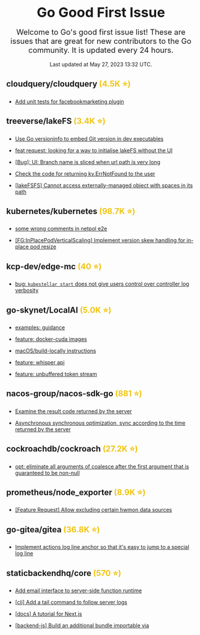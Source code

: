 <h1 align='center'><span style='font-size:36px;'>Go Good First Issue</span></h1>

<div align='center' style='font-size:20px;'>Welcome to Go's good first issue list! These are issues that are great for new contributors to the Go community. It is updated every 24 hours.</div> <br>



<div align='center'>Last updated at May 27, 2023 13:32 UTC.</div>


## cloudquery/cloudquery <span style='color:#F1C40F'>(4.5K ⭐️)</span>

- [Add unit tests for facebookmarketing plugin](https://github.com/cloudquery/cloudquery/issues/11024)


## treeverse/lakeFS <span style='color:#F1C40F'>(3.4K ⭐️)</span>

- [Use Go versioninfo to embed Git version in dev executables](https://github.com/treeverse/lakeFS/issues/5954)

- [feat request: looking for a way to initialise lakeFS without the UI](https://github.com/treeverse/lakeFS/issues/5947)

- [[Bug]: UI: Branch name is sliced when url path is very long](https://github.com/treeverse/lakeFS/issues/5896)

- [Check the code for returning kv.ErrNotFound to the user](https://github.com/treeverse/lakeFS/issues/5885)

- [[lakeFSFS] Cannot access externally-managed object with spaces in its path](https://github.com/treeverse/lakeFS/issues/5827)


## kubernetes/kubernetes <span style='color:#F1C40F'>(98.7K ⭐️)</span>

- [some wrong comments in netpol e2e](https://github.com/kubernetes/kubernetes/issues/118263)

- [[FG:InPlacePodVerticalScaling] Implement version skew handling for in-place pod resize](https://github.com/kubernetes/kubernetes/issues/117767)


## kcp-dev/edge-mc <span style='color:#F1C40F'>(40 ⭐️)</span>

- [bug: `kubestellar start` does not give users control over controller log verbosity](https://github.com/kcp-dev/edge-mc/issues/399)


## go-skynet/LocalAI <span style='color:#F1C40F'>(5.0K ⭐️)</span>

- [examples: guidance](https://github.com/go-skynet/LocalAI/issues/304)

- [feature: docker-cuda images](https://github.com/go-skynet/LocalAI/issues/280)

- [macOS/build-locally instructions](https://github.com/go-skynet/LocalAI/issues/101)

- [feature: whisper api](https://github.com/go-skynet/LocalAI/issues/138)

- [feature: unbuffered token stream](https://github.com/go-skynet/LocalAI/issues/109)


## nacos-group/nacos-sdk-go <span style='color:#F1C40F'>(881 ⭐️)</span>

- [Examine the result code returned by the server](https://github.com/nacos-group/nacos-sdk-go/issues/619)

- [Asynchronous synchronous optimization, sync according to the time returned by the server](https://github.com/nacos-group/nacos-sdk-go/issues/618)


## cockroachdb/cockroach <span style='color:#F1C40F'>(27.2K ⭐️)</span>

- [opt: eliminate all arguments of coalesce after the first argument that is guaranteed to be non-null](https://github.com/cockroachdb/cockroach/issues/103596)


## prometheus/node_exporter <span style='color:#F1C40F'>(8.9K ⭐️)</span>

- [[Feature Request] Allow excluding certain hwmon data sources](https://github.com/prometheus/node_exporter/issues/2681)


## go-gitea/gitea <span style='color:#F1C40F'>(36.8K ⭐️)</span>

- [Implement actions log line anchor so that it's easy to jump to a special log line](https://github.com/go-gitea/gitea/issues/24593)


## staticbackendhq/core <span style='color:#F1C40F'>(570 ⭐️)</span>

- [Add email interface to server-side function runtime](https://github.com/staticbackendhq/core/issues/84)

- [[cli] Add a tail command to follow server logs](https://github.com/staticbackendhq/core/issues/85)

- [[docs] A tutorial for Next.js](https://github.com/staticbackendhq/core/issues/83)

- [[backend-js] Build an additional bundle importable via <script> tag](https://github.com/staticbackendhq/core/issues/81)

- [Database provider tests clean-up](https://github.com/staticbackendhq/core/issues/80)


## jesseduffield/lazygit <span style='color:#F1C40F'>(35.2K ⭐️)</span>

- [Branch Whitespace Char Option](https://github.com/jesseduffield/lazygit/issues/2663)

- [Is it possible to delete remote tags?](https://github.com/jesseduffield/lazygit/issues/2635)

- [Git fast forward branch to remote fails when there's the same tag name](https://github.com/jesseduffield/lazygit/issues/2625)

- [docs: document what lazygit dependency means](https://github.com/jesseduffield/lazygit/issues/2606)


## meshery/meshery <span style='color:#F1C40F'>(2.2K ⭐️)</span>

- [[CI] [Testing] Meshery Test plan link & guidelines for using it to "Continuous Integration / DevOps" template (.github/ISSUE_TEMPLATE/ci.md)](https://github.com/meshery/meshery/issues/7738)

- [Add dark mode support to dialogs in lifecycle page](https://github.com/meshery/meshery/issues/7697)


## kubernetes/test-infra <span style='color:#F1C40F'>(3.6K ⭐️)</span>

- [Sample manifests store minio credentials in cleartext](https://github.com/kubernetes/test-infra/issues/29455)


## prysmaticlabs/prysm <span style='color:#F1C40F'>(3.1K ⭐️)</span>

- [Re-enable Slasher E2E Test](https://github.com/prysmaticlabs/prysm/issues/12415)


## keptn/lifecycle-toolkit <span style='color:#F1C40F'>(83 ⭐️)</span>

- [Update "Intro to KLT"](https://github.com/keptn/lifecycle-toolkit/issues/1467)

- [Add xrefs between yaml-crd-ref pages and crd-ref pages](https://github.com/keptn/lifecycle-toolkit/issues/1465)

- [reflect StatefulSets and DaemonSets in "Integrate" page](https://github.com/keptn/lifecycle-toolkit/issues/1451)

- [[research] Can KLT be run in code spaces & tutorial in Jupyter Notebooks](https://github.com/keptn/lifecycle-toolkit/issues/1441)

- [Apps Page Text needs tweaked](https://github.com/keptn/lifecycle-toolkit/issues/1311)

- [readme should point to website not repo](https://github.com/keptn/lifecycle-toolkit/issues/1327)

- [[Metrics] Add new "Keptn Metric Providers" heading](https://github.com/keptn/lifecycle-toolkit/issues/1315)

- [Apps Page Needs Expansion ](https://github.com/keptn/lifecycle-toolkit/issues/1310)


## woodpecker-ci/woodpecker <span style='color:#F1C40F'>(2.6K ⭐️)</span>

- [User Secrets](https://github.com/woodpecker-ci/woodpecker/issues/1739)

- [Add terminology glossary to to the docs](https://github.com/woodpecker-ci/woodpecker/issues/1724)


## parca-dev/parca-agent <span style='color:#F1C40F'>(322 ⭐️)</span>

- [local-test/debugging: Scrape agents pprof endpoints for memory profiles](https://github.com/parca-dev/parca-agent/issues/1674)

- [local-test/debugging: Add and configure Jaeger to local cluster setup for testing/debugging](https://github.com/parca-dev/parca-agent/issues/1663)

- [local-test/debugging: Add and configure Loki to local cluster setup for testing/debugging](https://github.com/parca-dev/parca-agent/issues/1662)


## sourcegraph/sourcegraph <span style='color:#F1C40F'>(7.9K ⭐️)</span>

- [Cody: Open context search results links as workspace file](https://github.com/sourcegraph/sourcegraph/issues/51490)


## k8sgpt-ai/k8sgpt <span style='color:#F1C40F'>(2.4K ⭐️)</span>

- [[Feature]: Enhance Auth command](https://github.com/k8sgpt-ai/k8sgpt/issues/388)

- [[Feature]: Guide to writing an integration ](https://github.com/k8sgpt-ai/k8sgpt/issues/360)

- [[Feature]: Help wanted: Bring Trivy integration settings into config](https://github.com/k8sgpt-ai/k8sgpt/issues/359)


## stv0g/cunicu <span style='color:#F1C40F'>(78 ⭐️)</span>

- [Create Nix package](https://github.com/stv0g/cunicu/issues/145)


## pactus-project/pactus <span style='color:#F1C40F'>(32 ⭐️)</span>

- [Reset config file to default when user deletes it](https://github.com/pactus-project/pactus/issues/478)


## kubernetes/ingress-nginx <span style='color:#F1C40F'>(15.0K ⭐️)</span>

- [Not run all of our CI tests on documentation updates or changes to markdown](https://github.com/kubernetes/ingress-nginx/issues/9953)


## lf-edge/ekuiper <span style='color:#F1C40F'>(1.0K ⭐️)</span>

- [Call for function implementations](https://github.com/lf-edge/ekuiper/issues/1869)


## oboukili/terraform-provider-argocd <span style='color:#F1C40F'>(276 ⭐️)</span>

- [support for `ignoreMissingValueFiles` helm application parameter](https://github.com/oboukili/terraform-provider-argocd/issues/287)


## thanos-io/thanos <span style='color:#F1C40F'>(11.8K ⭐️)</span>

- [Rules UI show recording rules in wrong order](https://github.com/thanos-io/thanos/issues/6360)


## milvus-io/milvus <span style='color:#F1C40F'>(19.0K ⭐️)</span>

- [[Feature]: Adding rate limiting to the Flush API](https://github.com/milvus-io/milvus/issues/24346)

- [[Enhancement]: Use generic to simplify XXclient code ](https://github.com/milvus-io/milvus/issues/24196)

- [[Enhancement]: Add linter to finds structures with uninitialized fields](https://github.com/milvus-io/milvus/issues/24215)

- [[Feature]: Support ALL, ANY for Array types](https://github.com/milvus-io/milvus/issues/23867)


## kserve/modelmesh-serving <span style='color:#F1C40F'>(135 ⭐️)</span>

- [Add note to install docs to use doc for latest released version](https://github.com/kserve/modelmesh-serving/issues/366)


## terrastruct/d2 <span style='color:#F1C40F'>(13.5K ⭐️)</span>

- [3d sides don't respect theme](https://github.com/terrastruct/d2/issues/1337)


## etcd-io/etcd <span style='color:#F1C40F'>(43.5K ⭐️)</span>

- [Introduce linting for actions workflow files](https://github.com/etcd-io/etcd/issues/15955)


## openziti/ziti <span style='color:#F1C40F'>(1.1K ⭐️)</span>

- [Handle GITHUB errors in quickstart](https://github.com/openziti/ziti/issues/1122)

- [getZiti should not re-download the binary](https://github.com/openziti/ziti/issues/1116)


## containers/podman <span style='color:#F1C40F'>(18.0K ⭐️)</span>

- [Container completions broken when inspecting without specifying `container` in the command](https://github.com/containers/podman/issues/18672)

- [Invalid "Last Up" time in HyperV ](https://github.com/containers/podman/issues/18522)


## googleapis/api-linter <span style='color:#F1C40F'>(470 ⭐️)</span>

- [AIP-213: disallow cross-API dependencies](https://github.com/googleapis/api-linter/issues/1153)


## temporalio/temporal <span style='color:#F1C40F'>(7.2K ⭐️)</span>

- [Allow zero port in config](https://github.com/temporalio/temporal/issues/4329)


## ava-labs/avalanchego <span style='color:#F1C40F'>(1.8K ⭐️)</span>

- [Add clock skew metrics](https://github.com/ava-labs/avalanchego/issues/1542)

- [Add CI check that auto-generated code is up to date.](https://github.com/ava-labs/avalanchego/issues/1553)

- [Add P-chain config for cache sizes](https://github.com/ava-labs/avalanchego/issues/1522)


## grpc-ecosystem/grpc-gateway <span style='color:#F1C40F'>(15.5K ⭐️)</span>

- [README section 3](https://github.com/grpc-ecosystem/grpc-gateway/issues/3320)


## bacalhau-project/bacalhau <span style='color:#F1C40F'>(355 ⭐️)</span>

- [Old-style Publisher fields cause the job to be rejected](https://github.com/bacalhau-project/bacalhau/issues/2447)


## open-telemetry/opentelemetry-collector <span style='color:#F1C40F'>(3.0K ⭐️)</span>

- [[admin] Validate version format in release workflow](https://github.com/open-telemetry/opentelemetry-collector/issues/7627)


## kubernetes-sigs/aws-load-balancer-controller <span style='color:#F1C40F'>(3.4K ⭐️)</span>

- [Incorrect apiVersion for CertManager Issuer/Certificate ](https://github.com/kubernetes-sigs/aws-load-balancer-controller/issues/3188)


## dolthub/dolt <span style='color:#F1C40F'>(14.9K ⭐️)</span>

- [`dolt_diff_summary` system table should hide tables ignored by `dolt_ignore`](https://github.com/dolthub/dolt/issues/5861)

- [Add alternative to `dolt_status` system table that includes tables ignored by system_ignore](https://github.com/dolthub/dolt/issues/5862)


## grafana/agent <span style='color:#F1C40F'>(1.1K ⭐️)</span>

- [loki.source.file doesn't pick up the file if it's created after the agent starts](https://github.com/grafana/agent/issues/3954)

- [Allow mounting the config via a secret instead of a configmap or provide an easier way to override default](https://github.com/grafana/agent/issues/3930)

- [module.git should support authentication](https://github.com/grafana/agent/issues/3694)

- [Create module.http component](https://github.com/grafana/agent/issues/3875)


## antrea-io/antrea <span style='color:#F1C40F'>(1.5K ⭐️)</span>

- [[Windows] Additional line breaks exists when parsing NetNAT CIDR](https://github.com/antrea-io/antrea/issues/4915)


## open-telemetry/opentelemetry-collector-contrib <span style='color:#F1C40F'>(1.8K ⭐️)</span>

- [bump github.com/prometheus/common from 0.43.0 to 0.44.0 causes issues](https://github.com/open-telemetry/opentelemetry-collector-contrib/issues/22721)

- [Bump k8s.io/apimachinery from 0.27.1 to 0.27.2 causes issues](https://github.com/open-telemetry/opentelemetry-collector-contrib/issues/22719)

- [[pkg/stanza] Do we need `flushUncombined` in the recombine operator?](https://github.com/open-telemetry/opentelemetry-collector-contrib/issues/22140)

- [Migrate to latest semconv version and ensure we regularly update going forward](https://github.com/open-telemetry/opentelemetry-collector-contrib/issues/22095)

- [[processor/k8sattributes] Review warnings associated with processor](https://github.com/open-telemetry/opentelemetry-collector-contrib/issues/21789)

- [[chore] Split codeql job in groups](https://github.com/open-telemetry/opentelemetry-collector-contrib/issues/21823)

- [[cmd/mdatagen] Document metadata.yaml schema](https://github.com/open-telemetry/opentelemetry-collector-contrib/issues/21800)

- [[chore] [CI] Include updating the otelcontribcol ocb manifest in make update-otel target](https://github.com/open-telemetry/opentelemetry-collector-contrib/issues/21632)

- [Add Unix Domain Socket Listener to statsdreceiver](https://github.com/open-telemetry/opentelemetry-collector-contrib/issues/21385)


## aquasecurity/trivy <span style='color:#F1C40F'>(17.5K ⭐️)</span>

- [feat: add support Ubuntu 23.04](https://github.com/aquasecurity/trivy/issues/4298)


## celestiaorg/celestia-app <span style='color:#F1C40F'>(179 ⭐️)</span>

- [Create a helper function that generates an EDS directly from block data](https://github.com/celestiaorg/celestia-app/issues/1830)

- [Un-export namespace slices and export getters](https://github.com/celestiaorg/celestia-app/issues/1809)

- [Visual representation of share for share splitting tests](https://github.com/celestiaorg/celestia-app/issues/1789)

- [[nit] Can we use `2*2` instead of `4` in the `generateShares(4)`, it is more clear how 4 is calculated and why.](https://github.com/celestiaorg/celestia-app/issues/1788)

- [Godoc for TestMinDataAvailabilityHeader](https://github.com/celestiaorg/celestia-app/issues/1787)

- [ADR11 update NMT node size](https://github.com/celestiaorg/celestia-app/issues/1727)

- [Prefer Erasured NMT namespace size rather than appconsts](https://github.com/celestiaorg/celestia-app/issues/1783)

- [Further test the data commitment catchup mechanism](https://github.com/celestiaorg/celestia-app/issues/1769)

- [Identify why CI isn't failing for `make lint` errors](https://github.com/celestiaorg/celestia-app/issues/1671)


## cri-o/cri-o <span style='color:#F1C40F'>(4.6K ⭐️)</span>

- [document configuration deprecation process](https://github.com/cri-o/cri-o/issues/6959)

- [drop config migration](https://github.com/cri-o/cri-o/issues/6884)


## project-zot/zot <span style='color:#F1C40F'>(377 ⭐️)</span>

- [[Feat]: propagate error msgs to the client (but be mindful of OCI dist-spec)](https://github.com/project-zot/zot/issues/1418)


## labdao/plex <span style='color:#F1C40F'>(20 ⭐️)</span>

- [add vina to PLEX](https://github.com/labdao/plex/issues/294)


## libp2p/go-libp2p <span style='color:#F1C40F'>(5.2K ⭐️)</span>

- [nat: use libp2p UserAgent for the UPnP comment string](https://github.com/libp2p/go-libp2p/issues/2307)

- [drop minio package for SHA256 with Go 1.21](https://github.com/libp2p/go-libp2p/issues/2308)

- [mDNS discovery interoperability between Go and Javascript](https://github.com/libp2p/go-libp2p/issues/2275)


## osmosis-labs/osmosis <span style='color:#F1C40F'>(735 ⭐️)</span>

- [CI: Don't require changelog & state machine labels for markdown only changes](https://github.com/osmosis-labs/osmosis/issues/5270)

